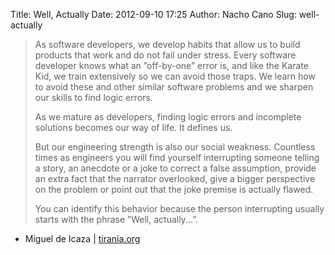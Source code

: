Title: Well, Actually
Date: 2012-09-10 17:25
Author: Nacho Cano
Slug: well-actually

> As software developers, we develop habits that allow us to build
> products that work and do not fail under stress. Every software
> developer knows what an ”off-by-one” error is, and like the Karate
> Kid, we train extensively so we can avoid those traps. We learn how to
> avoid these and other similar software problems and we sharpen our
> skills to find logic errors.
>
> As we mature as developers, finding logic errors and incomplete
> solutions becomes our way of life. It defines us.
>
> But our engineering strength is also our social weakness. Countless
> times as engineers you will find yourself interrupting someone telling
> a story, an anecdote or a joke to correct a false assumption, provide
> an extra fact that the narrator overlooked, give a bigger perspective
> on the problem or point out that the joke premise is actually flawed.
>
> You can identify this behavior because the person interrupting usually
> starts with the phrase ”Well, actually...”.

- Miguel de Icaza | [tirania.org][]

  [tirania.org]: http://tirania.org/blog/archive/2011/Feb-17.html
    "Well, Actually"
